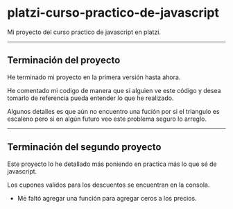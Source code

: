 # platzi-curso-practico-de-javascript

Mi proyecto del curso practico de javascript en platzi.

- - -

## Terminación del proyecto
He terminado mi proyecto en la primera versión hasta ahora.

He comentado mi codigo de manera que si alguien ve este código y desea tomarlo de referencia pueda entender lo que he realizado.

Algunos detalles es que aún no encuentro una fución por si el triangulo es escaleno pero si en algún futuro veo este problema seguro lo arreglo.

- - -
## Terminación del segundo proyecto

Este proyecto lo he detallado más poniendo en practica más lo que sé de javascript.

Los cupones validos para los descuentos se encuentran en la consola.

- Me faltó agregar una función para agregar ceros a los precios.
